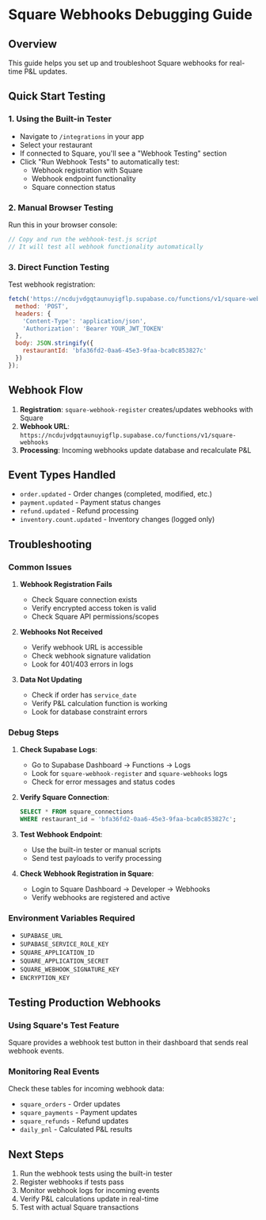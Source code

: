 # Square Webhooks Debugging Guide

## Overview
This guide helps you set up and troubleshoot Square webhooks for real-time P&L updates.

## Quick Start Testing

### 1. Using the Built-in Tester
- Navigate to `/integrations` in your app
- Select your restaurant
- If connected to Square, you'll see a "Webhook Testing" section
- Click "Run Webhook Tests" to automatically test:
  - Webhook registration with Square
  - Webhook endpoint functionality 
  - Square connection status

### 2. Manual Browser Testing
Run this in your browser console:
```javascript
// Copy and run the webhook-test.js script
// It will test all webhook functionality automatically
```

### 3. Direct Function Testing
Test webhook registration:
```javascript
fetch('https://ncdujvdgqtaunuyigflp.supabase.co/functions/v1/square-webhook-register', {
  method: 'POST',
  headers: {
    'Content-Type': 'application/json',
    'Authorization': 'Bearer YOUR_JWT_TOKEN'
  },
  body: JSON.stringify({
    restaurantId: 'bfa36fd2-0aa6-45e3-9faa-bca0c853827c'
  })
});
```

## Webhook Flow
1. **Registration**: `square-webhook-register` creates/updates webhooks with Square
2. **Webhook URL**: `https://ncdujvdgqtaunuyigflp.supabase.co/functions/v1/square-webhooks`
3. **Processing**: Incoming webhooks update database and recalculate P&L

## Event Types Handled
- `order.updated` - Order changes (completed, modified, etc.)
- `payment.updated` - Payment status changes
- `refund.updated` - Refund processing
- `inventory.count.updated` - Inventory changes (logged only)

## Troubleshooting

### Common Issues

1. **Webhook Registration Fails**
   - Check Square connection exists
   - Verify encrypted access token is valid
   - Check Square API permissions/scopes

2. **Webhooks Not Received**
   - Verify webhook URL is accessible
   - Check webhook signature validation
   - Look for 401/403 errors in logs

3. **Data Not Updating**
   - Check if order has `service_date` 
   - Verify P&L calculation function is working
   - Look for database constraint errors

### Debug Steps

1. **Check Supabase Logs**:
   - Go to Supabase Dashboard → Functions → Logs
   - Look for `square-webhook-register` and `square-webhooks` logs
   - Check for error messages and status codes

2. **Verify Square Connection**:
   ```sql
   SELECT * FROM square_connections 
   WHERE restaurant_id = 'bfa36fd2-0aa6-45e3-9faa-bca0c853827c';
   ```

3. **Test Webhook Endpoint**:
   - Use the built-in tester or manual scripts
   - Send test payloads to verify processing

4. **Check Webhook Registration in Square**:
   - Login to Square Dashboard → Developer → Webhooks
   - Verify webhooks are registered and active

### Environment Variables Required
- `SUPABASE_URL`
- `SUPABASE_SERVICE_ROLE_KEY` 
- `SQUARE_APPLICATION_ID`
- `SQUARE_APPLICATION_SECRET`
- `SQUARE_WEBHOOK_SIGNATURE_KEY`
- `ENCRYPTION_KEY`

## Testing Production Webhooks

### Using Square's Test Feature
Square provides a webhook test button in their dashboard that sends real webhook events.

### Monitoring Real Events
Check these tables for incoming webhook data:
- `square_orders` - Order updates
- `square_payments` - Payment updates  
- `square_refunds` - Refund updates
- `daily_pnl` - Calculated P&L results

## Next Steps
1. Run the webhook tests using the built-in tester
2. Register webhooks if tests pass
3. Monitor webhook logs for incoming events
4. Verify P&L calculations update in real-time
5. Test with actual Square transactions